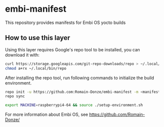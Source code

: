 # embi-manifest
This repository provides manifests for Embi OS yocto builds

## How to use this layer

Using this layer requires Google's repo tool to be installed, you can download it with:
```bash
curl https://storage.googleapis.com/git-repo-downloads/repo > ~/.local/bin/repo
chmod a+rx ~/.local/bin/repo
```

After installing the repo tool, run following commands to initialize the build environment.
```bash
repo init -u https://github.com:Romain-Donze/embi-manifest -m <manifest>
repo sync

export MACHINE=raspberrypi4-64 && source ./setup-environment.sh
```

For more information about Embi OS, see https://github.com/Romain-Donze/


